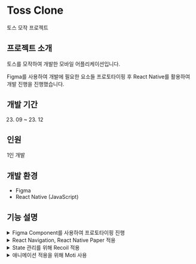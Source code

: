# Toss Clone
토스 모작 프로젝트

## 프로젝트 소개
토스를 모작하여 개발한 모바일 어플리케이션입니다.



Figma를 사용하여 개발에 필요한 요소들 프로토타이핑 후 React Native를 활용하여 개발 진행을 진행했습니다.

## 개발 기간
23. 09 ~ 23. 12

## 인원
1인 개발

## 개발 환경
* Figma
* React Native (JavaScript)

## 기능 설명


<details>
	<summary>Figma Component를 사용하여 프로토타이핑 진행</summary>
    
   <div align="center">
    <img src="https://github.com/minkimgyu/minkimgyu/assets/48249824/9c2ef52f-2725-4bb5-ba3e-fe00c97cba3d" width="30%" height="30%"/>
    <img src="https://github.com/minkimgyu/minkimgyu/assets/48249824/5a53342c-583d-4af3-a7a3-117a0010bd61" width="30%" height="30%"/>
  </div>
   
</details>

<details>
	<summary>React Navigation, React Native Paper 적용</summary>
    	<div align="center">
	    <img src="https://github.com/minkimgyu/MobileUI-UX1/assets/48249824/71954e28-7301-4935-9d85-042c85792c76" width="30%" height="30%"/>
	    <img src="https://github.com/minkimgyu/MobileUI-UX1/assets/48249824/0ed9a21b-fc7f-4b7d-9f32-5060f08ec049" width="30%" height="30%"/>
	    <div>React Navigation, React Native Paper을 사용하여 다양한 Component를 적용해보았습니다.</div>
  	</div>
   
</details>

<details>
	<summary>State 관리를 위해 Recoil 적용</summary>

``` javascript
import { useRecoilState, useSetRecoilState, useResetRecoilState, useRecoilValue } from 'recoil';
import { myState, productState, selectedItemIdState, selectedItemCountState } from '../recoil/state';

function CheckInfoBeforeBuyScreen(props) {
    const [expanded, setExpanded] = React.useState(true);

    const storedMyState = useRecoilValue(myState)

    const storedProductState = useRecoilValue(productState)
    const storedSelectedItemIdState = useRecoilValue(selectedItemIdState)

    const nowSelectedItem = storedProductState[storedSelectedItemIdState];
    const storedSelectedItemCountState = useRecoilValue(selectedItemCountState)
}
```


전역 상태 관리 라이브러리인 Recoil을 적용하여 State 관리를 쉽게 할 수 있도록 개발했습니다.
   
</details>



<details>
	<summary>애니메이션 적용을 위해 Moti 사용</summary>

``` javascript

import { MotiView } from 'moti'

const ButtonFadeIn = () => (
	<MotiView
	  from={{ opacity: 0, scale: 0, rotate: "-80deg"}}
	  animate={{ opacity: 1, scale: 1, rotate: "0deg" }}
	  transition={{ type: 'timing', duration: 1000 }}
	  >
	   <Icon
		source="check-circle"
		color="#3182F7"
		size={84}
	    />
	</MotiView>
)
```

<div align="center">
	<img src="https://github.com/minkimgyu/MobileUI-UX1/assets/48249824/9ff6e7eb-7f67-428a-97d7-769b3b08451e" width="30%" height="30%"/>
	<div>Moti를 사용하여 필요한 애니메이션을 간단하게 적용해볼 수 있었습니다.</div>
</div>

</details>
